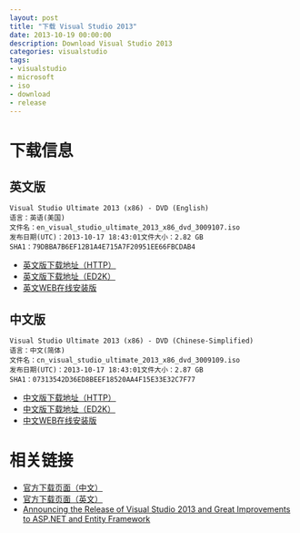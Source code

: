```yaml
---
layout: post
title: "下载 Visual Studio 2013"
date: 2013-10-19 00:00:00
description: Download Visual Studio 2013
categories: visualstudio
tags:
- visualstudio
- microsoft
- iso
- download
- release
---
```

下载信息
=======

英文版
-----

	Visual Studio Ultimate 2013 (x86) - DVD (English)
	语言：英语(美国)
	文件名：en_visual_studio_ultimate_2013_x86_dvd_3009107.iso
	发布日期(UTC)：2013-10-17 18:43:01文件大小：2.82 GB
	SHA1：79DBBA7B6EF12B1A4E715A7F20951EE66FBCDAB4


* [英文版下载地址（HTTP）](http://download.microsoft.com/download/C/F/B/CFBB5FF1-0B27-42E0-8141-E4D6DA0B8B13/VS2013_RTM_ULT_ENU.iso)
* [英文版下载地址（ED2K）](ed2k://|file|en_visual_studio_ultimate_2013_x86_dvd_3009107.iso|3024457728|88ABAD28F04D52A45F060BBC48B3DF8A|/)
* [英文WEB在线安装版](http://www.microsoft.com/en-us/download/details.aspx?id=40778)

中文版
-----

	Visual Studio Ultimate 2013 (x86) - DVD (Chinese-Simplified)
	语言：中文(简体)
	文件名：cn_visual_studio_ultimate_2013_x86_dvd_3009109.iso
	发布日期(UTC)：2013-10-17 18:43:01文件大小：2.87 GB
	SHA1：07313542D36ED8BEEF18520AA4F15E33E32C7F77

* [中文版下载地址（HTTP）](http://download.microsoft.com/download/0/7/5/0755898A-ED1B-4E11-BC04-6B9B7D82B1E4/VS2013_RTM_ULT_CHS.iso)
* [中文版下载地址（ED2K）](ed2k://|file|cn_visual_studio_ultimate_2013_x86_dvd_3009109.iso|3077509120|14B49871392C76A6D640910A639CB8C2|/)
* [中文WEB在线安装版](http://www.microsoft.com/zh-CN/download/details.aspx?id=40778)

相关链接
=======
* [官方下载页面（中文）](http://www.microsoft.com/visualstudio/chs/downloads)
* [官方下载页面（英文）](http://www.microsoft.com/visualstudio/eng/downloads)
* [Announcing the Release of Visual Studio 2013 and Great Improvements to ASP.NET and Entity Framework](http://weblogs.asp.net/scottgu/archive/2013/10/17/announcing-the-release-of-visual-studio-2013-and-great-improvements-to-asp-net-and-entity-framework.aspx)
